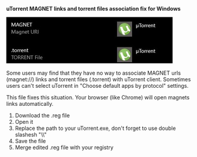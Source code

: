 **uTorrent MAGNET links and torrent files association fix for Windows**

![alt text](https://github.com/warshtranker/utorrent_magnet_fix/blob/main/demo.jpg)

Some users may find that they have no way to associate MAGNET urls (magnet://) links and torrent files (.torrent) with uTorrent client. 
Sometimes users can't select uTorrent in "Choose default apps by protocol" settings.

This file fixes this situation. Your browser (like Chrome) will open magnets links automatically.

1. Download the .reg file
2. Open it
3. Replace the path to your uTorrent.exe, don't forget to use double slashesh "\\\\"
4. Save the file
5. Merge edited .reg file with your registry
